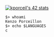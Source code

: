 [![kporceil's 42 stats](https://badge.mediaplus.ma/colorfulwaves/kporceil)](https://github.com/oakoudad/badge42)

```
$> whoami
Kenzo Porceillon
$> echo $LANGUAGES
c
